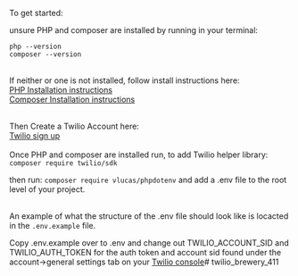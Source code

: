 To get started:

unsure PHP and composer are installed by running in your terminal:

```php --version```<br>
```composer --version```
<br>
<br>

If neither or one is not installed, follow install instructions here:<br>
<a href= "https://www.php.net/manual/en/install.php">PHP Installation instructions</a><br>
<a href= "https://getcomposer.org/download/">Composer Installation instructions</a>
<br>
<br>

Then Create a Twilio Account here:<br> <a href="https://www.twilio.com/try-twilio"> Twilio sign up </a>
<br>
<br>
Once PHP and composer are installed run, to add Twilio helper library:<br>
```composer require twilio/sdk```

then run: ```composer require vlucas/phpdotenv``` and add a .env file to the root level of your project. 
<br>
<br>

An example of what the structure of the .env file should look like is locacted in the ```.env.example``` file.

Copy .env.example over to .env and change out TWILIO_ACCOUNT_SID and TWILIO_AUTH_TOKEN for the auth token and account sid found under the account->general settings tab on your <a href ="https://console.twilio.com/">Twilio console</a># twilio_brewery_411

